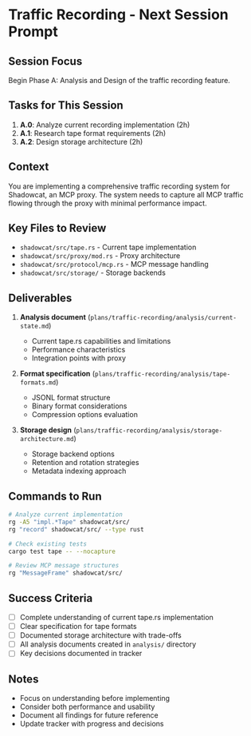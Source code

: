 # Traffic Recording - Next Session Prompt

## Session Focus
Begin Phase A: Analysis and Design of the traffic recording feature.

## Tasks for This Session
1. **A.0**: Analyze current recording implementation (2h)
2. **A.1**: Research tape format requirements (2h)
3. **A.2**: Design storage architecture (2h)

## Context
You are implementing a comprehensive traffic recording system for Shadowcat, an MCP proxy. The system needs to capture all MCP traffic flowing through the proxy with minimal performance impact.

## Key Files to Review
- `shadowcat/src/tape.rs` - Current tape implementation
- `shadowcat/src/proxy/mod.rs` - Proxy architecture
- `shadowcat/src/protocol/mcp.rs` - MCP message handling
- `shadowcat/src/storage/` - Storage backends

## Deliverables
1. **Analysis document** (`plans/traffic-recording/analysis/current-state.md`)
   - Current tape.rs capabilities and limitations
   - Performance characteristics
   - Integration points with proxy

2. **Format specification** (`plans/traffic-recording/analysis/tape-formats.md`)
   - JSONL format structure
   - Binary format considerations
   - Compression options evaluation

3. **Storage design** (`plans/traffic-recording/analysis/storage-architecture.md`)
   - Storage backend options
   - Retention and rotation strategies
   - Metadata indexing approach

## Commands to Run
```bash
# Analyze current implementation
rg -A5 "impl.*Tape" shadowcat/src/
rg "record" shadowcat/src/ --type rust

# Check existing tests
cargo test tape -- --nocapture

# Review MCP message structures
rg "MessageFrame" shadowcat/src/
```

## Success Criteria
- [ ] Complete understanding of current tape.rs implementation
- [ ] Clear specification for tape formats
- [ ] Documented storage architecture with trade-offs
- [ ] All analysis documents created in `analysis/` directory
- [ ] Key decisions documented in tracker

## Notes
- Focus on understanding before implementing
- Consider both performance and usability
- Document all findings for future reference
- Update tracker with progress and decisions